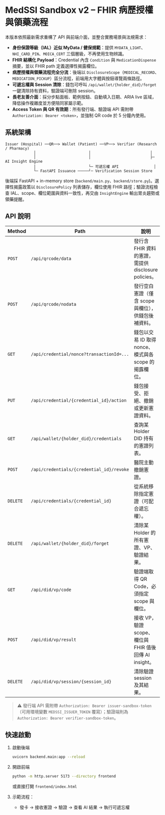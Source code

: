 # MedSSI Sandbox v2 – FHIR 病歷授權與領藥流程

本版本依照最新需求重構了 API 與前端介面，並整合實務場景與法規需求：

* **身份保證等級（IAL）近似 MyData / 健保規範**：提供 `MYDATA_LIGHT`、`NHI_CARD_PIN`、`MOICA_CERT` 三個層級，不再使用生物辨識。
* **FHIR 結構化 Payload**：Credential 內含 `Condition` 與 `MedicationDispense` 摘要，並以 FHIR path 定義選擇性揭露欄位。
* **病歷授權與領藥流程完全分流**：後端以 `DisclosureScope`（`MEDICAL_RECORD`、`MEDICATION_PICKUP`）區分流程，前端用大字體與按鈕導覽兩條路徑。
* **可遞忘權與 Session 清除**：錢包可呼叫 `/api/wallet/{holder_did}/forget` 一鍵清除持有資料，驗證端可刪除 session。
* **長老友善介面**：採分步點面板、範例按鈕、自動填入日期、ARIA live 區域，降低操作複雜度並方便陪同家屬示範。
* **Access Token 與 QR 有效期**：所有發行端、驗證端 API 需附帶 `Authorization: Bearer <token>`，並強制 QR code 於 5 分鐘內使用。

## 系統架構

```
Issuer (Hospital) ──QR──> Wallet (Patient) ──VP──> Verifier (Research / Pharmacy)
             │                        │                           │
             │                        │                           ├─ AI Insight Engine
             │                        └─ 可遞忘權 API                │
             └─ FastAPI Issuance ─────┘─ Verification Session Store
```

後端採 FastAPI + in-memory store (`backend/main.py`、`backend/store.py`)。選擇性揭露政策以 `DisclosurePolicy` 列表儲存，欄位使用 FHIR 路徑；驗證流程檢查 IAL、scope、欄位範圍與資料一致性，再交由 `InsightEngine` 輸出胃炎趨勢或領藥提醒。

## API 說明

| Method   | Path                                      | 說明                                       |
| -------- | ----------------------------------------- | ---------------------------------------- |
| `POST`   | `/api/qrcode/data`                        | 發行含 FHIR 資料的憲證，需提供 disclosure policies。  |
| `POST`   | `/api/qrcode/nodata`                      | 發行空白憲證（僅含 scope 與欄位），供錢包後補資料。            |
| `GET`    | `/api/credential/nonce?transactionId=...` | 錢包以交易 ID 取得 nonce、模式與各 scope 的揭露欄位。      |
| `PUT`    | `/api/credential/{credential_id}/action`  | 錢包接受、拒絕、撤銷或更新憲證資料。                       |
| `GET`    | `/api/wallet/{holder_did}/credentials`    | 查詢某 Holder DID 持有的憲證列表。                  |
| `POST`   | `/api/credentials/{credential_id}/revoke` | 醫院主動撤銷憲證。                                |
| `DELETE` | `/api/credentials/{credential_id}`        | 從系統移除指定憲證（可配合遞忘權）。                       |
| `DELETE` | `/api/wallet/{holder_did}/forget`         | 清除某 Holder 的所有憲證、VP、驗證結果。                |
| `GET`    | `/api/did/vp/code`                        | 驗證端取得 QR Code，必須指定 scope 與欄位。            |
| `POST`   | `/api/did/vp/result`                      | 接收 VP，驗證 scope、欄位與 FHIR 值後回傳 AI insight。 |
| `DELETE` | `/api/did/vp/session/{session_id}`        | 清除驗證 session 及其結果。                       |

> ⚠️ 發行端 API 需附帶 `Authorization: Bearer issuer-sandbox-token`（可用環境變數 `MEDSSI_ISSUER_TOKEN` 覆寫）；驗證端則為 `Authorization: Bearer verifier-sandbox-token`。

## 快速啟動

1. 啟動後端

   ```bash
   uvicorn backend.main:app --reload
   ```

2. 開啟前端

   ```bash
   python -m http.server 5173 --directory frontend
   ```

   或直接打開 `frontend/index.html`

3. 示範流程：

   * 發卡 → 接收憲證 → 驗證 → 查看 AI 結果 → 執行可遞忘權
